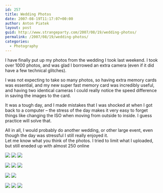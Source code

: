 ```yaml
---
id: 257
title: Wedding Photos
date: 2007-08-19T11:17:07+00:00
author: Anton Piatek
layout: post
guid: http://www.strangeparty.com/2007/08/19/wedding-photos/
permalink: /2007/08/19/wedding-photos/
categories:
  - Photography
---
```

I have finally put up my photos from the wedding I took last weekend. I took over 1000 photos, and was glad I borrowed an extra camera (even if it did have a few technical glitches).

I was not expecting to take so many photos, so having extra memory cards was essential, and my new super fast memory card was incredibly useful, and having two identical cameras I could really notice the speed difference in saving the images to the card.

It was a tough day, and I made mistakes that I was shocked at when I got back to a computer &#8211; the stress of the day makes it very easy to forget things like changing the ISO when moving from outside to inside. I guess practice will solve that.

All in all, I would probably do another wedding, or other large event, even though the day was stressful I still really enjoyed it.  
Let me know what you think of the photos. I tried to limit what I uploaded, but still eneded up with almost 250 online

[<img src="http://static.flickr.com/1011/1124837651_a605bb5465_m.jpg" border="0" />](http://flickr.com/photos/32898341@N00/1124837651 "crw_9706.jpg") [<img src="http://static.flickr.com/1344/1125722122_b393989bc4_m.jpg" border="0" />](http://flickr.com/photos/32898341@N00/1125722122 "crw_9785.jpg") [<img src="http://static.flickr.com/1363/1124789675_b8a8d3cf63_m.jpg" border="0" />](http://flickr.com/photos/32898341@N00/1124789675 "crw_9646.jpg")

[<img src="http://static.flickr.com/1158/1124536253_a611a0fda0_m.jpg" border="0" />](http://flickr.com/photos/32898341@N00/1124536253 "crw_9439.jpg") [<img src="http://static.flickr.com/1128/1125509698_67498af3cf_m.jpg" border="0" />](http://flickr.com/photos/32898341@N00/1125509698 "crw_9516.jpg") [<img src="http://static.flickr.com/1163/1125176546_51c36682a7_m.jpg" border="0" />](http://flickr.com/photos/32898341@N00/1125176546 "crw_5607.jpg")

[<img src="http://static.flickr.com/1208/1124210077_e3ce5471c5_m.jpg" border="0" />](http://flickr.com/photos/32898341@N00/1124210077 "crw_5531.jpg") [<img src="http://static.flickr.com/1205/1125511968_d29758f792_m.jpg" border="0" />](http://flickr.com/photos/32898341@N00/1125511968 "crw_9517.jpg")

[<img src="http://static.flickr.com/1207/1125485648_ce5241c568_m.jpg" border="0" />](http://flickr.com/photos/32898341@N00/1125485648 "crw_9491.jpg") [<img src="http://static.flickr.com/1411/1125385868_846e9654d2_m.jpg" border="0" />](http://flickr.com/photos/32898341@N00/1125385868 "crw_9447.jpg") [<img src="http://static.flickr.com/1299/1124520191_3596f49038_m.jpg" border="0" />](http://flickr.com/photos/32898341@N00/1124520191 "crw_9383.jpg")